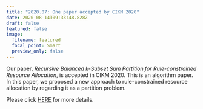 ```yaml
---
title: "2020.07: One paper accepted by CIKM 2020"
date: 2020-08-14T09:33:48.828Z
draft: false
featured: false
image:
  filename: featured
  focal_point: Smart
  preview_only: false
---
```

Our paper, *Recursive Balanced k-Subset Sum Partition for Rule-constrained Resource Allocation*, is accepted in CIKM 2020. This is an algorithm paper. In this paper, we proposed a new approach to rule-constrained resource allocation by regarding it as a partition problem.

Please click [HERE](https://www.zhongyu.site/publication/CIKM_2020/) for more details.
